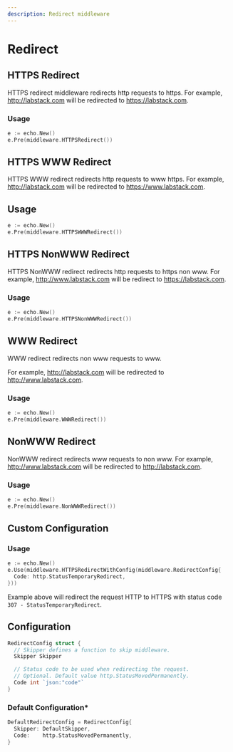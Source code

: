 ```yaml
---
description: Redirect middleware
---
```


# Redirect

## HTTPS Redirect

HTTPS redirect middleware redirects http requests to https.
For example, http://labstack.com will be redirected to https://labstack.com.

### Usage

```go
e := echo.New()
e.Pre(middleware.HTTPSRedirect())
```

## HTTPS WWW Redirect

HTTPS WWW redirect redirects http requests to www https.
For example, http://labstack.com will be redirected to https://www.labstack.com.

## Usage

```go
e := echo.New()
e.Pre(middleware.HTTPSWWWRedirect())
```

## HTTPS NonWWW Redirect

HTTPS NonWWW redirect redirects http requests to https non www.
For example, http://www.labstack.com will be redirect to https://labstack.com.

### Usage

```go
e := echo.New()
e.Pre(middleware.HTTPSNonWWWRedirect())
```

## WWW Redirect

WWW redirect redirects non www requests to www.

For example, http://labstack.com will be redirected to http://www.labstack.com.

### Usage

```go
e := echo.New()
e.Pre(middleware.WWWRedirect())
```

## NonWWW Redirect

NonWWW redirect redirects www requests to non www.
For example, http://www.labstack.com will be redirected to http://labstack.com.

### Usage

```go
e := echo.New()
e.Pre(middleware.NonWWWRedirect())
```

## Custom Configuration

### Usage

```go
e := echo.New()
e.Use(middleware.HTTPSRedirectWithConfig(middleware.RedirectConfig{
  Code: http.StatusTemporaryRedirect,
}))
```

Example above will redirect the request HTTP to HTTPS with status code `307 - StatusTemporaryRedirect`.

## Configuration

```go
RedirectConfig struct {
  // Skipper defines a function to skip middleware.
  Skipper Skipper

  // Status code to be used when redirecting the request.
  // Optional. Default value http.StatusMovedPermanently.
  Code int `json:"code"`
}
```

### Default Configuration*

```go
DefaultRedirectConfig = RedirectConfig{
  Skipper: DefaultSkipper,
  Code:    http.StatusMovedPermanently,
}
```
